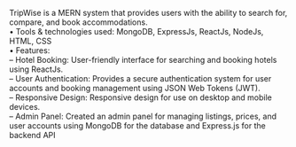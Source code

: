 TripWise is a MERN system that provides users with the ability to search for, compare, and book accommodations.
<br>
• Tools & technologies used: MongoDB, ExpressJs, ReactJs, NodeJs, HTML, CSS
<br>
• Features:
<br>
– Hotel Booking: User-friendly interface for searching and booking hotels using ReactJs.
<br>
– User Authentication: Provides a secure authentication system for user accounts and booking management using
JSON Web Tokens (JWT).
<br>
– Responsive Design: Responsive design for use on desktop and mobile devices.
<br>
– Admin Panel: Created an admin panel for managing listings, prices, and user accounts using MongoDB for the
database and Express.js for the backend API
